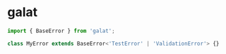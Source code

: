 # galat

```ts
import { BaseError } from 'galat';

class MyError extends BaseError<'TestError' | 'ValidationError'> {}
```
